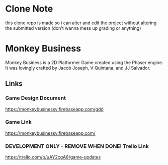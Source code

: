 # Clone Note
this clone repo is made so i can alter and edit the project without altering the submitted version (don't wanna mess up grading or anything)

# Monkey Business

Monkey Business is a 2D Platformer Game created using the Phaser engine. It was lovingly crafted by Jacob Joseph, V Quintana, and JJ Salvador. 

## Links
### Game Design Document

https://monkeybusinessv.firebaseapp.com/gdd

### Game Link 
https://monkeybusinessv.firebaseapp.com/

### DEVELOPMENT ONLY - REMOVE WHEN DONE! Trello Link
https://trello.com/b/uAY2cgA8/game-updates
